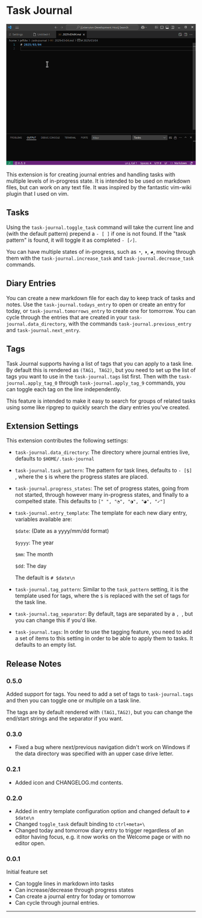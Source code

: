# Task Journal

![Example Usage of Extension](/assets/extension_usage.gif)

This extension is for creating journal entries and handling tasks with multiple levels of in-progress state.  It is intended to be used on markdown files, but can work on any text file.  It was inspired by the fantastic vim-wiki plugin that I used on vim.

## Tasks

Using the `task-journal.toggle_task` command will take the current line and (with the default pattern) prepend a `- [ ]` if one is not found.  If the "task pattern" is found, it will toggle it as completed `- [✓]`.

You can have multiple states of in-progress, such as ◔, ◑, ◕, moving through them with the `task-journal.increase_task` and `task-journal.decrease_task` commands.

## Diary Entries

You can create a new markdown file for each day to keep track of tasks and notes.  Use the `task-journal.todays_entry` to open or create an entry for today, or `task-journal.tomorrows_entry` to create one for tomorrow.  You can cycle through the entries that are created in your `task-journal.data_directory`, with the commands `task-journal.previous_entry` and `task-journal.next_entry`.

## Tags

Task Journal supports having a list of tags that you can apply to a task line.  By default this is rendered as `(TAG1, TAG2)`, but you need to set up the list of tags you want to use in the `task-journal.tags` list first.  Then with the `task-journal.apply_tag_0` through `task-journal.apply_tag_9` commands, you can toggle each tag on the line independently.

This feature is intended to make it easy to search for groups of related tasks using some like ripgrep to quickly search the diary entries you've created.

## Extension Settings

This extension contributes the following settings:

* `task-journal.data_directory`: The directory where journal entries live, defaults to `$HOME/.task-journal`
* `task-journal.task_pattern`: The pattern for task lines, defaults to `- [$] `, where the `$` is where the progress states are placed.
* `task-journal.progress_states`: The set of progress states, going from not started, through however many in-progress states, and finally to a compelted state.  This defaults to `[" ", "◔", "◑", "◕", "✓"]`
* `task-journal.entry_template`: The template for each new diary entry, variables available are: 
    
    `$date`: (Date as a yyyy/mm/dd format)
    
    `$yyyy`: The year
    
    `$mm`: The month
    
    `$dd`: The day
    
    The default is `# $date\n`
* `task-journal.tag_pattern`: Similar to the `task_pattern` setting, it is the template used for tags, where the `$` is replaced with the set of tags for the task line.
* `task-journal.tag_separator`: By default, tags are separated by a `, `, but you can change this if you'd like.
* `task-journal.tags`: In order to use the tagging feature, you need to add a set of items to this setting in order to be able to apply them to tasks.  It defaults to an empty list.

## Release Notes

### 0.5.0

Added support for tags.  You need to add a set of tags to `task-journal.tags` and then you can toggle one or multiple on a task line.

The tags are by default rendered with `(TAG1,TAG2)`, but you can change the end/start strings and the separator if you want.

### 0.3.0

- Fixed a bug where next/previous navigation didn't work on Windows if the data directory was specified with an upper case drive letter.

### 0.2.1

- Added icon and CHANGELOG.md contents.

### 0.2.0

- Added in entry template configuration option and changed default to `# $date\n`
- Changed `toggle_task` default binding to `ctrl+meta+\`
- Changed today and tomorrow diary entry to trigger regardless of an editor having focus, e.g. it now works on the Welcome page or with no editor open.

### 0.0.1

Initial feature set
- Can toggle lines in markdown into tasks
- Can increase/decrease through progress states
- Can create a journal entry for today or tomorrow
- Can cycle through journal entries.

---

